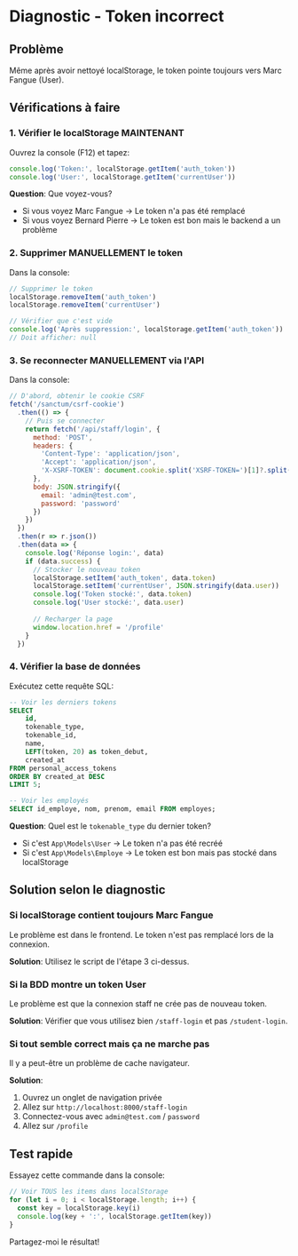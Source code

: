 # Diagnostic - Token incorrect

## Problème

Même après avoir nettoyé localStorage, le token pointe toujours vers Marc Fangue (User).

## Vérifications à faire

### 1. Vérifier le localStorage MAINTENANT

Ouvrez la console (F12) et tapez:

```javascript
console.log('Token:', localStorage.getItem('auth_token'))
console.log('User:', localStorage.getItem('currentUser'))
```

**Question**: Que voyez-vous?
- Si vous voyez Marc Fangue → Le token n'a pas été remplacé
- Si vous voyez Bernard Pierre → Le token est bon mais le backend a un problème

### 2. Supprimer MANUELLEMENT le token

Dans la console:

```javascript
// Supprimer le token
localStorage.removeItem('auth_token')
localStorage.removeItem('currentUser')

// Vérifier que c'est vide
console.log('Après suppression:', localStorage.getItem('auth_token'))
// Doit afficher: null
```

### 3. Se reconnecter MANUELLEMENT via l'API

Dans la console:

```javascript
// D'abord, obtenir le cookie CSRF
fetch('/sanctum/csrf-cookie')
  .then(() => {
    // Puis se connecter
    return fetch('/api/staff/login', {
      method: 'POST',
      headers: {
        'Content-Type': 'application/json',
        'Accept': 'application/json',
        'X-XSRF-TOKEN': document.cookie.split('XSRF-TOKEN=')[1]?.split(';')[0]
      },
      body: JSON.stringify({
        email: 'admin@test.com',
        password: 'password'
      })
    })
  })
  .then(r => r.json())
  .then(data => {
    console.log('Réponse login:', data)
    if (data.success) {
      // Stocker le nouveau token
      localStorage.setItem('auth_token', data.token)
      localStorage.setItem('currentUser', JSON.stringify(data.user))
      console.log('Token stocké:', data.token)
      console.log('User stocké:', data.user)
      
      // Recharger la page
      window.location.href = '/profile'
    }
  })
```

### 4. Vérifier la base de données

Exécutez cette requête SQL:

```sql
-- Voir les derniers tokens
SELECT 
    id,
    tokenable_type,
    tokenable_id,
    name,
    LEFT(token, 20) as token_debut,
    created_at
FROM personal_access_tokens
ORDER BY created_at DESC
LIMIT 5;

-- Voir les employés
SELECT id_employe, nom, prenom, email FROM employes;
```

**Question**: Quel est le `tokenable_type` du dernier token?
- Si c'est `App\Models\User` → Le token n'a pas été recréé
- Si c'est `App\Models\Employe` → Le token est bon mais pas stocké dans localStorage

## Solution selon le diagnostic

### Si localStorage contient toujours Marc Fangue

Le problème est dans le frontend. Le token n'est pas remplacé lors de la connexion.

**Solution**: Utilisez le script de l'étape 3 ci-dessus.

### Si la BDD montre un token User

Le problème est que la connexion staff ne crée pas de nouveau token.

**Solution**: Vérifier que vous utilisez bien `/staff-login` et pas `/student-login`.

### Si tout semble correct mais ça ne marche pas

Il y a peut-être un problème de cache navigateur.

**Solution**: 
1. Ouvrez un onglet de navigation privée
2. Allez sur `http://localhost:8000/staff-login`
3. Connectez-vous avec `admin@test.com` / `password`
4. Allez sur `/profile`

## Test rapide

Essayez cette commande dans la console:

```javascript
// Voir TOUS les items dans localStorage
for (let i = 0; i < localStorage.length; i++) {
  const key = localStorage.key(i)
  console.log(key + ':', localStorage.getItem(key))
}
```

Partagez-moi le résultat!
